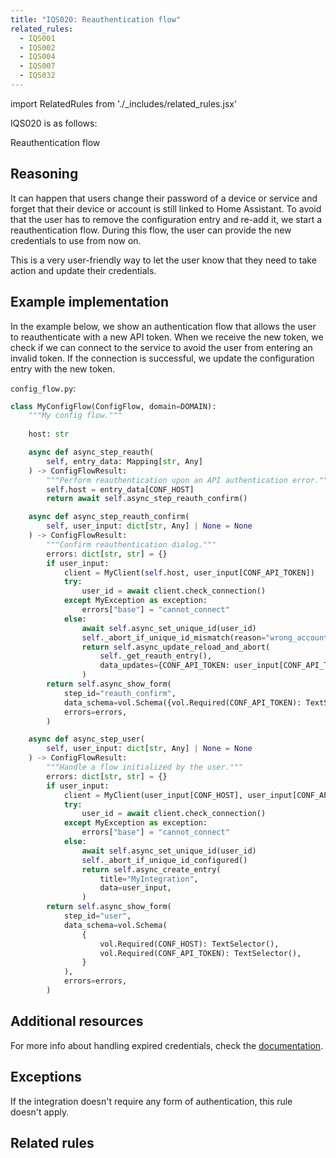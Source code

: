 ```yaml
---
title: "IQS020: Reauthentication flow"
related_rules:
  - IQS001
  - IQS002
  - IQS004
  - IQS007
  - IQS032
---
```

import RelatedRules from './_includes/related_rules.jsx'

IQS020 is as follows:

Reauthentication flow

## Reasoning

It can happen that users change their password of a device or service and forget that their device or account is still linked to Home Assistant.
To avoid that the user has to remove the configuration entry and re-add it, we start a reauthentication flow.
During this flow, the user can provide the new credentials to use from now on.

This is a very user-friendly way to let the user know that they need to take action and update their credentials.

## Example implementation

In the example below, we show an authentication flow that allows the user to reauthenticate with a new API token.
When we receive the new token, we check if we can connect to the service to avoid the user from entering an invalid token.
If the connection is successful, we update the configuration entry with the new token.

`config_flow.py`:
```python
class MyConfigFlow(ConfigFlow, domain=DOMAIN):
    """My config flow."""
    
    host: str

    async def async_step_reauth(
        self, entry_data: Mapping[str, Any]
    ) -> ConfigFlowResult:
        """Perform reauthentication upon an API authentication error."""
        self.host = entry_data[CONF_HOST]
        return await self.async_step_reauth_confirm()

    async def async_step_reauth_confirm(
        self, user_input: dict[str, Any] | None = None
    ) -> ConfigFlowResult:
        """Confirm reauthentication dialog."""
        errors: dict[str, str] = {}
        if user_input:
            client = MyClient(self.host, user_input[CONF_API_TOKEN])
            try:
                user_id = await client.check_connection()
            except MyException as exception:
                errors["base"] = "cannot_connect"
            else:
                await self.async_set_unique_id(user_id)
                self._abort_if_unique_id_mismatch(reason="wrong_account")
                return self.async_update_reload_and_abort(
                    self._get_reauth_entry(),
                    data_updates={CONF_API_TOKEN: user_input[CONF_API_TOKEN]},
                )
        return self.async_show_form(
            step_id="reauth_confirm",
            data_schema=vol.Schema({vol.Required(CONF_API_TOKEN): TextSelector()}),
            errors=errors,
        )

    async def async_step_user(
        self, user_input: dict[str, Any] | None = None
    ) -> ConfigFlowResult:
        """Handle a flow initialized by the user."""
        errors: dict[str, str] = {}
        if user_input:
            client = MyClient(user_input[CONF_HOST], user_input[CONF_API_TOKEN])
            try:
                user_id = await client.check_connection()
            except MyException as exception:
                errors["base"] = "cannot_connect"
            else:
                await self.async_set_unique_id(user_id)
                self._abort_if_unique_id_configured()
                return self.async_create_entry(
                    title="MyIntegration",
                    data=user_input,
                )
        return self.async_show_form(
            step_id="user",
            data_schema=vol.Schema(
                {
                    vol.Required(CONF_HOST): TextSelector(),
                    vol.Required(CONF_API_TOKEN): TextSelector(),
                }
            ),
            errors=errors,
        )
```

## Additional resources

For more info about handling expired credentials, check the [documentation](../../../integration_setup_failures#handling-expired-credentials).

## Exceptions

If the integration doesn't require any form of authentication, this rule doesn't apply.

## Related rules

<RelatedRules relatedRules={frontMatter.related_rules}></RelatedRules>